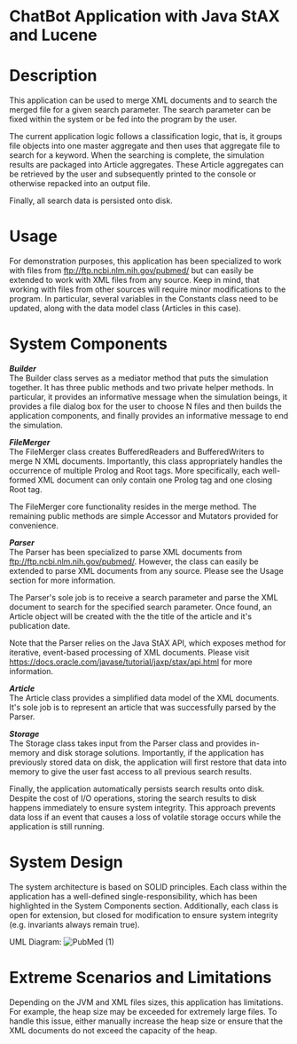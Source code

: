 # ChatBot Application with Java StAX and Lucene

# Description
This application can be used to merge XML documents and to search the merged file for a given search parameter. The 
search parameter can be fixed within the system or be fed into the program by the user. 

The current application logic follows a classification logic, that is, it groups file objects into one master aggregate 
and then uses that aggregate file to search for a keyword. When the searching is complete, the simulation results are 
packaged into Article aggregates. These Article aggregates can be retrieved by the user and subsequently printed to the 
console or otherwise repacked into an output file. 

Finally, all search data is persisted onto disk.

# Usage
For demonstration purposes, this application has been specialized to work with files from 
ftp://ftp.ncbi.nlm.nih.gov/pubmed/ but can easily be extended to work with XML files from any source. Keep in mind, 
that working with files from other sources will require minor modifications to the program. In particular, several 
variables in the Constants class need to be updated, along with the data model class (Articles in this case).

# System Components
***Builder***\
The Builder class serves as a mediator method that puts the simulation together. It has three public methods and two 
private helper methods. In particular, it provides an informative message when the simulation beings, it provides a 
file dialog box for the user to choose N files and then builds the application components, and finally provides an 
informative message to end the simulation.

***FileMerger***\
The FileMerger class creates BufferedReaders and BufferedWriters to merge N XML documents. Importantly, this class
appropriately handles the occurrence of multiple Prolog and Root tags. More specifically, each well-formed XML document 
can only contain one Prolog tag and one closing Root tag.

The FileMerger core functionality resides in the merge method. The remaining public methods are simple Accessor and 
Mutators provided for convenience. 

***Parser***\
The Parser has been specialized to parse XML documents from ftp://ftp.ncbi.nlm.nih.gov/pubmed/. However, the class
can easily be extended to parse XML documents from any source. Please see the Usage section for more information.

The Parser's sole job is to receive a search parameter and parse the XML document to search for the specified search 
parameter. Once found, an Article object will be created with the the title of the article and it's publication
date. 

Note that the Parser relies on the Java StAX API, which exposes method for iterative, event-based processing of XML 
documents. Please visit https://docs.oracle.com/javase/tutorial/jaxp/stax/api.html for more information.

***Article***\
The Article class provides a simplified data model of the XML documents. It's sole job is to represent an article that
was successfully parsed by the Parser. 

***Storage***\
The Storage class takes input from the Parser class and provides in-memory and disk storage solutions. Importantly, if 
the application has previously stored data on disk, the application will first restore that data into memory to give 
the user fast access to all previous search results.

Finally, the application automatically persists search results onto disk. Despite the cost of I/O operations, storing 
the search results to disk happens immediately to ensure system integrity. This approach prevents data loss if an event 
that causes a loss of volatile storage occurs while the application is still running.

# System Design
The system architecture is based on SOLID principles. Each class within the application has a well-defined 
single-responsibility, which has been highlighted in the System Components section. Additionally, each class is open
for extension, but closed for modification to ensure system integrity (e.g. invariants always remain true).

UML Diagram:
![PubMed (1)](https://user-images.githubusercontent.com/12025538/93641173-d8d80580-f9c9-11ea-9ddd-929ad83683fd.png)

# Extreme Scenarios and Limitations
Depending on the JVM and XML files sizes, this application has limitations. For example, the heap size may be exceeded
for extremely large files. To handle this issue, either manually increase the heap size or ensure that the XML documents
do not exceed the capacity of the heap.

